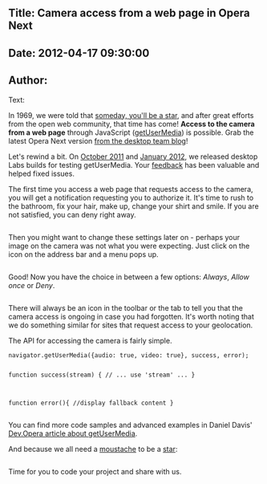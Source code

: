 Title: Camera access from a web page in Opera Next
----
Date: 2012-04-17 09:30:00
----
Author: 
----
Text:

<p>In 1969, we were told that <a href="http://photoshopcandy.com/wp-content/uploads/2010/03/tv-phone.jpg" target="_blank">someday, you&#39;ll be a star</a>, and after great efforts from the open web community, that time has come! <strong>Access to the camera from a web page</strong> through JavaScript (<a href="http://dev.w3.org/2011/webrtc/editor/getusermedia.html">getUserMedia</a>) is possible. Grab the latest Opera Next version <a href="http://my.opera.com/desktopteam/blog/2012/04/17/camera-getusermedia-support">from the desktop team blog</a>!</p>
<p>Let&#39;s rewind a bit. On <a href="http://dev.opera.com/articles/view/labs-more-fun-using-the-web-with-getusermedia-and-native-pages/">October 2011</a> and <a href="http://dev.opera.com/articles/view/getusermedia-access-camera-privacy-ui/">January 2012</a>, we released desktop Labs builds for testing getUserMedia. Your <a href="http://my.opera.com/desktopteam/blog/2011/10/19/new-opera-labs-release-with-getusermedia-and-opera-reader" target="_blank">feedback</a> has been valuable and helped fixed issues.</p>
<p>The first time you access a web page that requests access to the camera, you will get a notification requesting you to authorize it. It&#39;s time to rush to the bathroom, fix your hair, make up, change your shirt and smile. If you are not satisfied, you can deny right away.</p>
<p><span class='imgcenter'><img alt='' src='http://files.myopera.com/karlcow/blog/first-time.jpg' /></span></p>
<p>Then you might want to change these settings later on - perhaps your image on the camera was not what you were expecting. Just click on the icon on the address bar and a menu pops up.</p>
<p><span class='imgcenter'><img alt='' src='http://files.myopera.com/karlcow/blog/change-setting.jpg' /></span></p>
<p>Good! Now you have the choice in between a few options: <em>Always</em>, <em>Allow once</em> or <em>Deny</em>.</p>
<p><span class='imgcenter'><img alt='' src='http://files.myopera.com/karlcow/blog/choices.jpg' /></span></p>
<p>There will always be an icon in the toolbar or the tab to tell you that the camera access is ongoing in case you had forgotten. It&#39;s worth noting that we do something similar for sites that request access to your geolocation.</p>
<p>The API for accessing the camera is fairly simple.</p>
<pre>
<code>navigator.getUserMedia({audio: true, video: true}, success, error);

 function success(stream) {
  // ... use &#39;stream&#39; ...
  }
 
  function error(){
  //display fallback content
  }
</code>
</pre>
<p>You can find more code samples and advanced examples in Daniel Davis&#39; <a href="http://dev.opera.com/articles/view/playing-with-html5-video-and-getusermedia-support/">Dev.Opera article about getUserMedia</a>.</p>
<p>And because we all need a <a href="http://people.opera.com/brucel/articles/magic-html5-moustache.html" target="_blank">moustache</a> to be a <a href="https://www.youtube.com/watch?v=BxhqVrbixZc" target="_blank">star</a>:</p>
<p><span class='imgcenter'><img alt='' src='http://files.myopera.com/karlcow/blog/moustache.jpg' /></span></p>
<p>Time for you to code your project and share with us.</p>
